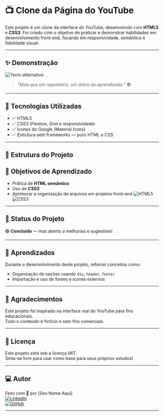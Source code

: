 # 📺 Clone da Página do YouTube

Este projeto é um clone da interface do YouTube, desenvolvido com **HTML5** e **CSS3**. Foi criado com o objetivo de praticar e demonstrar habilidades em desenvolvimento front-end, focando em responsividade, semântica e fidelidade visual.

---

## ✨ Demonstração

![Texto alternativo](./assets/página.png)


> _"Mais que um repositório, um diário de aprendizado."_ 📚

---

## 🚀 Tecnologias Utilizadas

- ✅ HTML5
- ✅ CSS3 (Flexbox, Grid e responsividade)
- ✅ Ícones do Google (Material Icons)
- ✅ Estrutura sem frameworks — puro HTML e CSS

---

## 📂 Estrutura do Projeto



## 🎯 Objetivos de Aprendizado

- Prática de **HTML semântico**
- Uso de **CSS3**
- Aprimorar a organização de arquivos em projetos front-end
![HTML5](https://img.shields.io/badge/html5-%23E34F26.svg?style=for-the-badge&logo=html5&logoColor=white) ![CSS3](https://img.shields.io/badge/css3-%231572B6.svg?style=for-the-badge&logo=css3&logoColor=white)

---

## 📌 Status do Projeto

🟢 **Concluído** — mas aberto a melhorias e sugestões!

---

## 🧠 Aprendizados

Durante o desenvolvimento deste projeto, reforcei conceitos como:

- Organização de seções usando `div`, `header`, `footer`
- Importação e uso de fontes e ícones externos

---

## 🙌 Agradecimentos

Este projeto foi inspirado na interface real do YouTube para fins educacionais.  
Todo o conteúdo é fictício e sem fins comerciais.

---

## 📎 Licença

Este projeto está sob a licença MIT.  
Sinta-se livre para usar como base para seus próprios estudos!

---

## 💻 Autor

Feito com 💙 por [Seu Nome Aqui]  
[![LinkedIn](https://img.shields.io/badge/LinkedIn-000?style=for-the-badge&logo=linkedin&logoColor=0E76A8)](https://www.linkedin.com/in/samira-santos-92364911a/)  
[![GitHub](https://img.shields.io/badge/GitHub-000?style=for-the-badge&logo=github&logoColor=white)](https://github.com/seu-usuario)

---
